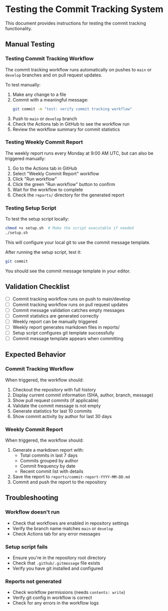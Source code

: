 # Testing the Commit Tracking System

This document provides instructions for testing the commit tracking functionality.

## Manual Testing

### Testing Commit Tracking Workflow

The commit tracking workflow runs automatically on pushes to `main` or `develop` branches and on pull request updates.

To test manually:

1. Make any change to a file
2. Commit with a meaningful message:
   ```bash
   git commit -m "test: verify commit tracking workflow"
   ```
3. Push to `main` or `develop` branch
4. Check the Actions tab in GitHub to see the workflow run
5. Review the workflow summary for commit statistics

### Testing Weekly Commit Report

The weekly report runs every Monday at 9:00 AM UTC, but can also be triggered manually:

1. Go to the Actions tab in GitHub
2. Select "Weekly Commit Report" workflow
3. Click "Run workflow"
4. Click the green "Run workflow" button to confirm
5. Wait for the workflow to complete
6. Check the `reports/` directory for the generated report

### Testing Setup Script

To test the setup script locally:

```bash
chmod +x setup.sh  # Make the script executable if needed
./setup.sh
```

This will configure your local git to use the commit message template.

After running the setup script, test it:

```bash
git commit
```

You should see the commit message template in your editor.

## Validation Checklist

- [ ] Commit tracking workflow runs on push to main/develop
- [ ] Commit tracking workflow runs on pull request updates
- [ ] Commit message validation catches empty messages
- [ ] Commit statistics are generated correctly
- [ ] Weekly report can be manually triggered
- [ ] Weekly report generates markdown files in reports/
- [ ] Setup script configures git template successfully
- [ ] Commit message template appears when committing

## Expected Behavior

### Commit Tracking Workflow

When triggered, the workflow should:
1. Checkout the repository with full history
2. Display current commit information (SHA, author, branch, message)
3. Show pull request commits (if applicable)
4. Validate the commit message is not empty
5. Generate statistics for last 10 commits
6. Show commit activity by author for last 30 days

### Weekly Commit Report

When triggered, the workflow should:
1. Generate a markdown report with:
   - Total commits in last 7 days
   - Commits grouped by author
   - Commit frequency by date
   - Recent commit list with details
2. Save the report to `reports/commit-report-YYYY-MM-DD.md`
3. Commit and push the report to the repository

## Troubleshooting

### Workflow doesn't run

- Check that workflows are enabled in repository settings
- Verify the branch name matches `main` or `develop`
- Check Actions tab for any error messages

### Setup script fails

- Ensure you're in the repository root directory
- Check that `.github/.gitmessage` file exists
- Verify you have git installed and configured

### Reports not generated

- Check workflow permissions (needs `contents: write`)
- Verify git config in workflow is correct
- Check for any errors in the workflow logs
